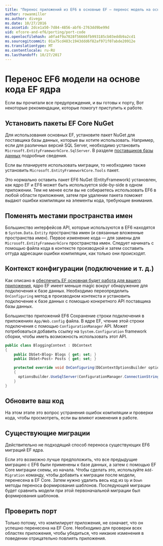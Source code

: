 ```yaml
---
title: "Перенос приложений из EF6 в основные EF – перенос модель на основе кода"
author: rowanmiller
ms.author: divega
ms.date: 10/27/2016
ms.assetid: 2dce1a50-7d84-4856-abf6-2763dd9be99d
uid: efcore-and-ef6/porting/port-code
ms.openlocfilehash: a0fa4f9a7028f56666fb993185cb03eddb9a2cd1
ms.sourcegitcommit: 01a75cd483c1943ddd6f82af971f07abde20912e
ms.translationtype: MT
ms.contentlocale: ru-RU
ms.lasthandoff: 10/27/2017
---
```

# <a name="porting-an-ef6-code-based-model-to-ef-core"></a>Перенос EF6 модели на основе кода EF ядра

Если вы прочитали все предупреждения, и вы готовы к порту, Вот некоторые рекомендации, которые помогут приступить к работе.

## <a name="install-ef-core-nuget-packages"></a>Установить пакеты EF Core NuGet

Для использования основных EF, установите пакет NuGet для поставщика базы данных, которые вы хотите использовать. Например, если для различных версий SQL Server, необходимо установить `Microsoft.EntityFrameworkCore.SqlServer`. В разделе [поставщиков базы данных](../../core/providers/index.md) подробные сведения.

Если вы планируете использовать миграции, то необходимо также установить `Microsoft.EntityFrameworkCore.Tools` пакет.

Это нормально оставить пакет EF6 NuGet (EntityFramework) установлен, как ядро EF и EF6 может быть используется side-by-side в одном приложении. Тем не менее если вы не собираетесь использовать EF6 в любой области приложения, затем при удалении пакета поможет выдают ошибки компиляции на элементы кода, требующие внимания.

## <a name="swap-namespaces"></a>Поменять местами пространства имен

Большинство интерфейсов API, которые используются в EF6 находятся в `System.Data.Entity` пространства имен (и связанные вложенные пространства имен). Первое изменение кода — для замены для `Microsoft.EntityFrameworkCore` пространства имен. Следует начинать с помощью файла кода в контексте производной и затем составить оттуда адресации ошибки компиляции, как только они происходят.

## <a name="context-configuration-connection-etc"></a>Контекст конфигурации (подключение и т. д.)

Как описано в [обеспечить EF основная будет работа для вашего приложения](ensure-requirements.md), ядро EF имеет меньше magic вокруг обнаружение для подключения к базе данных. Необходимо переопределить `OnConfiguring` метод в производном контекста и установить подключение к базе данных с помощью конкретного API поставщика базы данных.

Большинство приложений EF6 Сохранение строки подключения в приложениях `App/Web.config` файла. В ядре EF, чтение этой строки подключения с помощью `ConfigurationManager` API. Может потребоваться добавить ссылку на `System.Configuration` framework сборки, чтобы иметь возможность использовать этот API.

``` csharp
public class BloggingContext : DbContext
{
    public DbSet<Blog> Blogs { get; set; }
    public DbSet<Post> Posts { get; set; }

    protected override void OnConfiguring(DbContextOptionsBuilder optionsBuilder)
    {
      optionsBuilder.UseSqlServer(ConfigurationManager.ConnectionStrings["BloggingDatabase"].ConnectionString);
    }
}
```

## <a name="update-your-code"></a>Обновите ваш код

На этом этапе это вопрос устранения ошибок компиляции и проверки кода, чтобы просмотреть, если вы влияют изменения в работе.

## <a name="existing-migrations"></a>Существующие миграции

Действительно не подходящий способ переноса существующих EF6 миграций EF ядра.

Если это возможно лучше предположить, что все предыдущие миграцию с EF6 были применены к базе данных, а затем с помощью EF Core миграции схемы, из начала. Чтобы сделать это, используйте `Add-Migration` команду, чтобы добавить к миграции после модели, перенесена в EF Core. Затем нужно удалить весь код из `Up` и `Down` методы переноса формирования шаблонов. Последующей миграции будет сравнить модели при этой первоначальной миграции был формирования шаблонов.

## <a name="test-the-port"></a>Проверить порт

Только потому, что компилирует приложения, не означает, что он успешно перенесена на EF Core. Необходимо для проверки всех областях приложения, чтобы убедиться, что никакие изменения в поведении отрицательно повлиять приложения.
